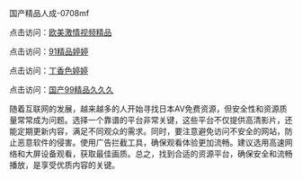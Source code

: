 国产精品人成-0708mf

点击访问：<a href="https://bered.pages.dev/">欧美激情视频精品</a>

点击访问：<a href="https://rtj-3zo.pages.dev/">91精品婷婷</a>

点击访问：<a href="https://vassv.pages.dev/">丁香色婷婷</a>

点击访问：<a href="https://gsd-agv.pages.dev/">国产99精品久久久</a>

随着互联网的发展，越来越多的人开始寻找日本AV免费资源，但安全性和资源质量常常成为问题。选择一个靠谱的平台非常关键，这些平台不仅提供高清影片，还能定期更新内容，满足不同观众的需求。同时，要注意避免访问不安全的网站，防止恶意软件的侵害。使用广告拦截工具，确保观看体验更加流畅。建议选用高速网络和大屏设备观看，获取最佳画质。总之，找到合适的资源平台，确保安全和流畅播放，是享受优质内容的关键。

<span style="display:none;">[Canonical link](https://github.com/po20250708/po20250708 ）</span>


